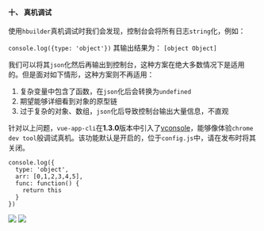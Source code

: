 #### 十、 真机调试

使用`hbuilder`真机调试时我们会发现，控制台会将所有日志`string`化，例如：

`console.log({type: 'object'})`
其输出结果为：
`[object Object]`

我们可以将其`json`化然后再输出到控制台，这种方案在绝大多数情况下是适用的。但是面对如下情形，这种方案则不再适用：

1. 复杂变量中包含了函数，在`json`化后会转换为`undefined`
2. 期望能够详细看到对象的原型链
3. 过于复杂的对象、数组，`json`化后导致控制台输出大量信息，不直观

针对以上问题，`vue-app-cli`在**1.3.0**版本中引入了[vconsole](https://github.com/mescalchuan/vConsole/blob/dev/README_CN.md)，能够像体验`chrome dev tool`般调试真机。该功能默认是开启的，位于`config.js`中，请在发布时将其关闭。

```
console.log({
  type: 'object',
  arr: [0,1,2,3,4,5],
  func: function() {
    return this
  }
})
```

![](https://mescal-chuan.oss-cn-beijing.aliyuncs.com/1495096-f31711aa6cf005d8.png?imageMogr2/auto-orient/strip%7CimageView2/2/w/1240)
![](https://mescal-chuan.oss-cn-beijing.aliyuncs.com/1495096-b09aa21ce2ef0666.png?imageMogr2/auto-orient/strip%7CimageView2/2/w/1240)